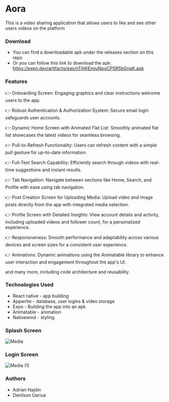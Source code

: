 # Aora
This is a video sharing application that allows users to like and see other users videos on the platform

### Download
- You can find a downloadable apk under the releases section on this repo
- Or you can follow this link to download the apk: https://expo.dev/artifacts/eas/nTihKEmjuNpoCPSR5bGnaK.apk


### Features
👉 Onboarding Screen: Engaging graphics and clear instructions welcome users to the app.

👉 Robust Authentication & Authorization System: Secure email login safeguards user accounts.

👉 Dynamic Home Screen with Animated Flat List: Smoothly animated flat list showcases the latest videos for seamless browsing.

👉 Pull-to-Refresh Functionality: Users can refresh content with a simple pull gesture for up-to-date information.

👉 Full-Text Search Capability: Efficiently search through videos with real-time suggestions and instant results.

👉 Tab Navigation: Navigate between sections like Home, Search, and Profile with ease using tab navigation.

👉 Post Creation Screen for Uploading Media: Upload video and image posts directly from the app with integrated media selection.

👉 Profile Screen with Detailed Insights: View account details and activity, including uploaded videos and follower count, for a personalized experience.

👉 Responsiveness: Smooth performance and adaptability across various devices and screen sizes for a consistent user experience.

👉 Animations: Dynamic animations using the Animatable library to enhance user interaction and engagement throughout the app's UI.

and many more, including code architecture and reusability

### Technologies Used
- React native - app building
- Appwrite - database, user logins & video storage
- Expo - Building the app into an apk
- Animatable - animation
- Nativewind - styling

### Splash Screen
![Media](https://github.com/user-attachments/assets/eb514520-8d37-452f-95b1-deaa661e24e6)

### Login Screen
![Media (1)](https://github.com/user-attachments/assets/4cf8ef08-f321-4156-954e-f1d31e16efb2)

### Authors
- Adrian Hajdin  
- Denilson Uariua

